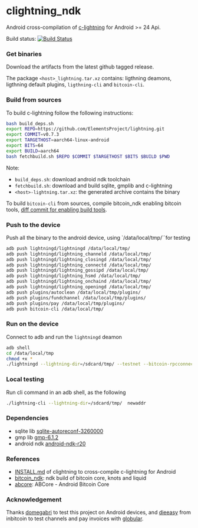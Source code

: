 # clightning_ndk


Android cross-compilation of [c-lightning](https://github.com/ElementsProject/lightning) for Android >= 24 Api.

Build status: [![Build Status](https://travis-ci.com/lvaccaro/clightning_ndk.svg?branch=master)](https://travis-ci.com/lvaccaro/clightning_ndk)


### Get binaries
Download the artifacts from the latest github tagged release.

The package `<host>_lightning.tar.xz` contains: ligthning deamons, ligthning default plugins, `ligthning-cli` and `bitcoin-cli`.

### Build from sources
To build c-lightning follow the following instructions:

```bash
bash build_deps.sh
export REPO=https://github.com/ElementsProject/lightning.git
export COMMIT=v0.7.3
export TARGETHOST=aarch64-linux-android
export BITS=64
export BUILD=aarch64
bash fetchbuild.sh $REPO $COMMIT $TARGETHOST $BITS $BUILD $PWD
```

Note:

- `build_deps.sh`: download android ndk toolchain
- `fetchbuild.sh`: download and build sqlite, gmplib and c-lightning
- `<host>-lightning.tar.xz`: the generated archive contains the binary

To build `bitcoin-cli` from sources, compile bitcoin_ndk enabling bitcoin tools, [diff commit for enabling build tools](https://github.com/lvaccaro/bitcoin_ndk/commit/35b63e11ed6efc9d9dbc787759fd0e8b0b8311f4).

### Push to the device
Push all the binary to the android device, using `/data/local/tmp/``for testing

```bash
adb push lightningd/lightningd /data/local/tmp/
adb push lightningd/lightning_channeld /data/local/tmp/
adb push lightningd/lightning_closingd /data/local/tmp/
adb push lightningd/lightning_connectd /data/local/tmp/
adb push lightningd/lightning_gossipd /data/local/tmp/
adb push lightningd/lightning_hsmd /data/local/tmp/
adb push lightningd/lightning_onchaind /data/local/tmp/
adb push lightningd/lightning_openingd /data/local/tmp/
adb push plugins/autoclean /data/local/tmp/plugins/
adb push plugins/fundchannel /data/local/tmp/plugins/
adb push plugins/pay /data/local/tmp/plugins/
adb push bitcoin-cli /data/local/tmp/
```

### Run on the device
Connect to adb and run the `lightningd` deamon

```bash
adb shell
cd /data/local/tmp
chmod +x *
./lightningd --lightning-dir=/sdcard/tmp/ --testnet --bitcoin-rpcconnect=*** --bitcoin-rpcuser=*** --bitcoin-rpcpassword=*** --bitcoin-rpcport=18332 --bitcoin-cli=/data/local/tmp/bitcoin-cli --bitcoin-datadir=/sdcard/tmp/ --plugin-dir=/data/local/tmp/plugins --log-level=debug
```

### Local testing
Run cli command in an adb shell, as the following

```bash
./lightning-cli --lightning-dir=/sdcard/tmp/  newaddr
```

### Dependencies
* sqlite lib [sqlite-autoreconf-3260000](https://www.sqlite.org/2018/sqlite-autoconf-3260000.tar.gz)
* gmp lib [gmp-6.1.2](https://gmplib.org/download/gmp/gmp-6.1.2.tar.bz2)
* android ndk [android-ndk-r20](https://dl.google.com/android/repository/android-ndk-r20-linux-x86_64.zip)


### References
* [INSTALL.md](https://github.com/ElementsProject/lightning/blob/master/doc/INSTALL.md#to-cross-compile-for-android)  of clightning to cross-compile c-lightning for Android
* [bitcoin_ndk](https://github.com/greenaddress/bitcoin_ndk/): ndk build of bitcoin core, knots and liquid
* [abcore](https://github.com/greenaddress/abcore/): ABCore - Android Bitcoin Core

### Acknowledgement
Thanks [domegabri](https://github.com/domegabri) to test this project on Android devices, and [dieeasy](https://github.com/dieeasy) from inbitcoin to test channels and pay invoices with [globular](https://gitlab.com/inbitcoin/globular).
